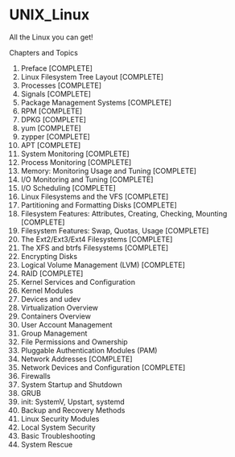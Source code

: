 # UNIX_Linux

All the Linux you can get!

Chapters and Topics

1.	Preface [COMPLETE]
2.	Linux Filesystem Tree Layout [COMPLETE]
3.	Processes [COMPLETE]
4.	Signals [COMPLETE]
5.	Package Management Systems [COMPLETE]
6.	RPM [COMPLETE]
7.	DPKG [COMPLETE]
8.	yum [COMPLETE]
9.	zypper [COMPLETE]
10.	APT [COMPLETE]
11.	System Monitoring [COMPLETE]
12.	Process Monitoring [COMPLETE]
13.	Memory: Monitoring Usage and Tuning [COMPLETE]
14.	I/O Monitoring and Tuning [COMPLETE]
15.	I/O Scheduling [COMPLETE]
16.	Linux Filesystems and the VFS [COMPLETE]
17.	Partitioning and Formatting Disks [COMPLETE]
18.	Filesystem Features: Attributes, Creating, Checking, Mounting [COMPLETE]
19.	Filesystem Features: Swap, Quotas, Usage [COMPLETE]
20.	The Ext2/Ext3/Ext4 Filesystems [COMPLETE]
21.	The XFS and btrfs Filesystems [COMPLETE]
22.	Encrypting Disks
23.	Logical Volume Management (LVM) [COMPLETE]
24.	RAID [COMPLETE]
25.	Kernel Services and Configuration
26.	Kernel Modules
27.	Devices and udev
28.	Virtualization Overview
29.	Containers Overview
30.	User Account Management
31.	Group Management
32.	File Permissions and Ownership
33.	Pluggable Authentication Modules (PAM)
34.	Network Addresses [COMPLETE]
35.	Network Devices and Configuration [COMPLETE]
36.	Firewalls
37.	System Startup and Shutdown
38.	GRUB
39.	init: SystemV, Upstart, systemd
40.	Backup and Recovery Methods
41.	Linux Security Modules
42.	Local System Security
43.	Basic Troubleshooting
44.	System Rescue
